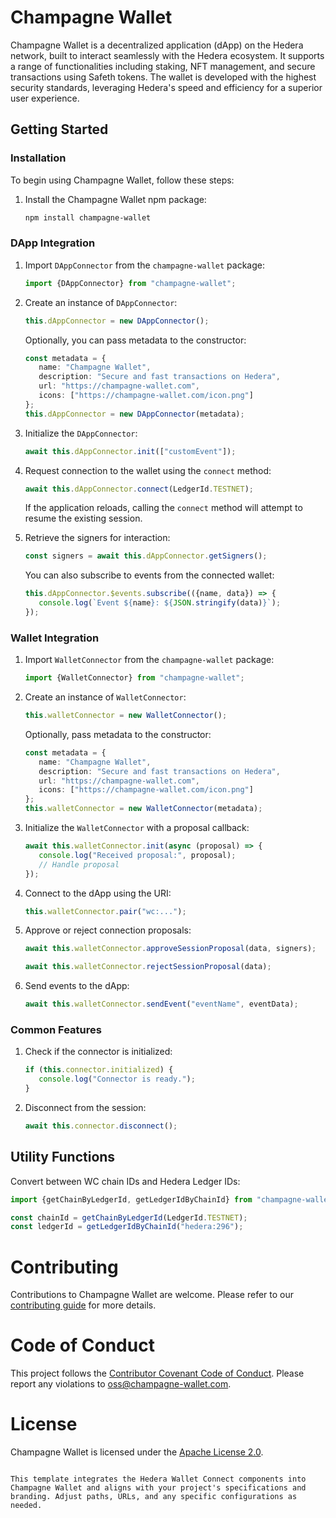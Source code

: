 # **Champagne Wallet** 

Champagne Wallet is a decentralized application (dApp) on the Hedera network, built to interact seamlessly with the Hedera ecosystem. It supports a range of functionalities including staking, NFT management, and secure transactions using Safeth tokens. The wallet is developed with the highest security standards, leveraging Hedera's speed and efficiency for a superior user experience.

## Getting Started

### Installation

To begin using Champagne Wallet, follow these steps:

1. Install the Champagne Wallet npm package:
   ```bash
   npm install champagne-wallet
   ```

### DApp Integration

1. Import `DAppConnector` from the `champagne-wallet` package:
   ```typescript
   import {DAppConnector} from "champagne-wallet";
   ```
2. Create an instance of `DAppConnector`:
   ```typescript
   this.dAppConnector = new DAppConnector();
   ```
   Optionally, you can pass metadata to the constructor:
   ```typescript
   const metadata = {
      name: "Champagne Wallet", 
      description: "Secure and fast transactions on Hedera", 
      url: "https://champagne-wallet.com", 
      icons: ["https://champagne-wallet.com/icon.png"]
   };
   this.dAppConnector = new DAppConnector(metadata);
   ```
3. Initialize the `DAppConnector`:
   ```typescript
   await this.dAppConnector.init(["customEvent"]);
   ```
4. Request connection to the wallet using the `connect` method:
   ```typescript
   await this.dAppConnector.connect(LedgerId.TESTNET);
   ```
   If the application reloads, calling the `connect` method will attempt to resume the existing session.

5. Retrieve the signers for interaction:
   ```typescript
   const signers = await this.dAppConnector.getSigners();
   ```
   You can also subscribe to events from the connected wallet:
   ```typescript
   this.dAppConnector.$events.subscribe(({name, data}) => {
      console.log(`Event ${name}: ${JSON.stringify(data)}`);
   });
   ```

### Wallet Integration

1. Import `WalletConnector` from the `champagne-wallet` package:
   ```typescript
   import {WalletConnector} from "champagne-wallet";
   ```
2. Create an instance of `WalletConnector`:
   ```typescript
   this.walletConnector = new WalletConnector();
   ```
   Optionally, pass metadata to the constructor:
   ```typescript
   const metadata = {
      name: "Champagne Wallet",
      description: "Secure and fast transactions on Hedera",
      url: "https://champagne-wallet.com",
      icons: ["https://champagne-wallet.com/icon.png"]
   };
   this.walletConnector = new WalletConnector(metadata);
   ```
3. Initialize the `WalletConnector` with a proposal callback:
   ```typescript
   await this.walletConnector.init(async (proposal) => {
      console.log("Received proposal:", proposal);
      // Handle proposal
   });
   ```
4. Connect to the dApp using the URI:
   ```typescript
   this.walletConnector.pair("wc:...");
   ```
5. Approve or reject connection proposals:
   ```typescript
   await this.walletConnector.approveSessionProposal(data, signers);
   ```
   ```typescript
   await this.walletConnector.rejectSessionProposal(data);
   ```
6. Send events to the dApp:
   ```typescript
   await this.walletConnector.sendEvent("eventName", eventData);
   ```

### Common Features

1. Check if the connector is initialized:
   ```typescript
   if (this.connector.initialized) {
      console.log("Connector is ready.");
   }
   ```
2. Disconnect from the session:
   ```typescript
   await this.connector.disconnect();
   ```

## Utility Functions

Convert between WC chain IDs and Hedera Ledger IDs:
```typescript
import {getChainByLedgerId, getLedgerIdByChainId} from "champagne-wallet";
```
```typescript
const chainId = getChainByLedgerId(LedgerId.TESTNET);
const ledgerId = getLedgerIdByChainId("hedera:296");
```

# Contributing

Contributions to Champagne Wallet are welcome. Please refer to our [contributing guide](https://github.com/safethministries/champagne-wallet/blob/main/CONTRIBUTING.md) for more details.

# Code of Conduct

This project follows the [Contributor Covenant Code of Conduct](https://github.com/safethministries/champagne-wallet/blob/main/CODE_OF_CONDUCT.md). Please report any violations to [oss@champagne-wallet.com](mailto:oss@champagne-wallet.com).

# License

Champagne Wallet is licensed under the [Apache License 2.0](LICENSE).
```

This template integrates the Hedera Wallet Connect components into Champagne Wallet and aligns with your project's specifications and branding. Adjust paths, URLs, and any specific configurations as needed.
